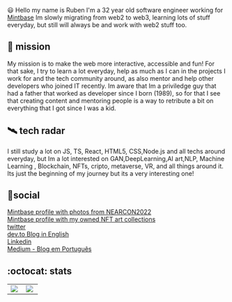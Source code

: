 
:smiley: Hello my name is Ruben I'm a 32 year old software engineer working for <a href="https://github.com/Mintbase">Mintbase</a>
Im slowly migrating from web2 to web3, learning lots of stuff everyday, but still will always be and work with web2 stuff too.

## 🚀 mission
My mission is to make the web more interactive, accessible and fun! For that sake, I try to learn a lot everyday, help as much as I can in the projects I work for and the tech community around, as also mentor and help other developers who joined IT recently.
Im aware that Im a priviledge guy that had a father that worked as developer since I born (1989), so for that I see that creating content and mentoring people is a way to retribute a bit on everything that I got since I was a kid.

## 🛰️ tech radar

I still study a lot on JS, TS, React, HTML5, CSS,Node.js and all techs around everyday, but Im a lot interested on GAN,DeepLearning,AI art,NLP, Machine Learning , Blockchain, NFTs, cripto, metaverse, VR, and all things around it. Its just the beginning of my journey but its a very interesting one!


## 🖖social
<p>
  <a href="https://www.mintbase.io/human/rubenm4rcus.near">Mintbase profile with photos from NEARCON2022</a><br/>
  <a href="https://www.mintbase.io/human/rub3n.near">Mintbase profile with my owned NFT art collections</a><br/>
  <a href="https://twitter.com/@rubenm4rcus/">twitter</a><br/>
  <a href="https://dev.to/rubenmarcus/">dev.to Blog in English</a><br/>
  <a href="https://www.linkedin.com/in/rubenmarcus/">Linkedin</a><br/>
  <a href="https://medium.com/@rubenmarcus/">Medium - Blog em Português</a><br/>
</p>


## :octocat: stats 
<center>
<table>
  <tr>
    <td><img align="left" padding-right="10px" src=https://github-readme-stats.vercel.app/api?username=rubenmarcus&show_icons=true ></td>
    <td><img align="left" padding-right="10px" src=https://github-readme-stats.vercel.app/api/top-langs/?username=rubenmarcus&show_icons=true&layout=compact></td>
  </tr>  
</table>
</center>
